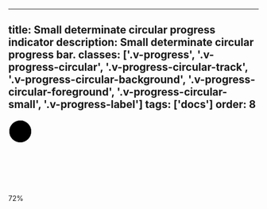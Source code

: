 <!--
 *              Copyright (c) 2025 Visa, Inc.
 *
 * Licensed under the Apache License, Version 2.0 (the "License");
 * you may not use this file except in compliance with the License.
 * You may obtain a copy of the License at
 *
 *         http://www.apache.org/licenses/LICENSE-2.0
 *
 * Unless required by applicable law or agreed to in writing, software
 * distributed under the License is distributed on an "AS IS" BASIS,
 * WITHOUT WARRANTIES OR CONDITIONS OF ANY KIND, either express or implied.
 * See the License for the specific language governing permissions and
 * limitations under the License.
 *
 -->
---
title: Small determinate circular progress indicator
description: Small determinate circular progress bar. 
classes: ['.v-progress', '.v-progress-circular', '.v-progress-circular-track', '.v-progress-circular-background', '.v-progress-circular-foreground', '.v-progress-circular-small', '.v-progress-label']
tags: ['docs']
order: 8
---

<div aria-labelledby="progress-percentage-5" class="v-progress v-progress-circular v-progress-circular-small" role="progressbar">
  <svg class="v-progress-circular-track">
    <circle class="v-progress-circular-background" cx="24" cy="24" r="22">
    </circle>
    <circle class="v-progress-circular-bar" cx="24" cy="24" r="22" style="stroke-dasharray: 125.664, 125.664; stroke-dashoffset: 35.1858;">
    </circle>
  </svg>
  <div class="v-progress-label v-typography-body-2-bold" id="progress-percentage-5">
    72%
  </div>
</div>
